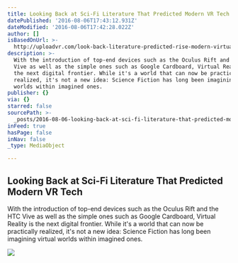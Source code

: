 ```yaml
---
title: Looking Back at Sci-Fi Literature That Predicted Modern VR Tech
datePublished: '2016-08-06T17:43:12.931Z'
dateModified: '2016-08-06T17:42:28.022Z'
author: []
isBasedOnUrl: >-
  http://uploadvr.com/look-back-literature-predicted-rise-modern-virtual-reality/?utm_content=buffer96289&utm_medium=social&utm_source=twitter.com&utm_campaign=buffer
description: >-
  With the introduction of top-end devices such as the Oculus Rift and the HTC
  Vive as well as the simple ones such as Google Cardboard, Virtual Reality is
  the next digital frontier. While it's a world that can now be practically
  realized, it's not a new idea: Science Fiction has long been imagining virtual
  worlds within imagined ones.
publisher: {}
via: {}
starred: false
sourcePath: >-
  _posts/2016-08-06-looking-back-at-sci-fi-literature-that-predicted-modern-vr-t.md
inFeed: true
hasPage: false
inNav: false
_type: MediaObject

---
```

<article style=""><h1>Looking Back at Sci-Fi Literature That Predicted Modern VR Tech</h1><p>With the introduction of top-end devices such as the Oculus Rift and the HTC Vive as well as the simple ones such as Google Cardboard, Virtual Reality is the next digital frontier. While it's a world that can now be practically realized, it's not a new idea: Science Fiction has long been imagining virtual worlds within imagined ones.</p><img src="http://uploadvr.com/wp-content/uploads/2016/07/ready-player-one-art.jpg" /></article>